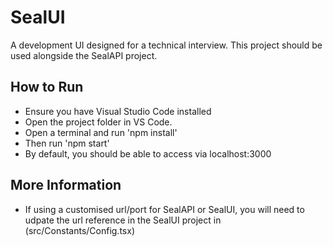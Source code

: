 # SealUI
A development UI designed for a technical interview. This project should be used alongside the SealAPI project.

## How to Run
- Ensure you have Visual Studio Code installed
- Open the project folder in VS Code.
- Open a terminal and run 'npm install'
- Then run 'npm start'
- By default, you should be able to access via localhost:3000

## More Information
- If using a customised url/port for SealAPI or SealUI, you will need to udpate the url reference in the SealUI project in (src/Constants/Config.tsx)
